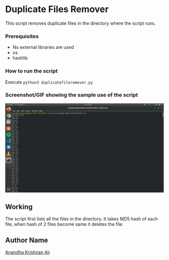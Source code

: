 # Duplicate Files Remover

This script removes duplicate files in the directory where the script runs.

### Prerequisites

- No external libraries are used
- os
- hashlib

### How to run the script

Execute `python3 duplicatefileremover.py`

### Screenshot/GIF showing the sample use of the script

<!--Remove the below lines and add yours -->

![Screenshot of the Output](Screenshot.png)

## Working

The script first lists all the files in the directory. It takes MD5 hash of each file, when hash of 2 files become same it deletes the file.

## Author Name

[Anandha Krishnan Aji](https://github.com/anandhakrishnanaji)
